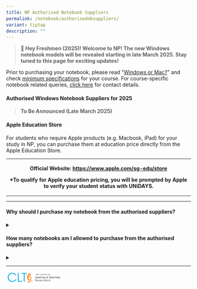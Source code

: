 ```yaml
---
title: NP Authorised Notebook Suppliers
permalink: /notebook/authorisednbsuppliers/
variant: tiptap
description: ""
---
```

<blockquote>
<p><strong>🎉 Hey Freshmen (2025)! Welcome to NP! The new Windows notebook models will be revealed starting in late March 2025. Stay tuned to this page for exciting updates!&nbsp;</strong>
</p>
</blockquote>
<p>Prior to purchasing your notebook, please read "<a href="/notebook/winormac" rel="noopener noreferrer nofollow" target="_blank">Windows or Mac?</a>" and check <a href="/notebook/specs/" rel="noopener noreferrer nofollow" target="_blank">minimum specifications</a> for
your course. For course-specific notebook related queries, <a href="/notebook/notebook-queries" rel="noopener noreferrer nofollow" target="_blank">click here</a> for
contact details.</p>
<h4>Authorised Windows Notebook Suppliers for 2025</h4>
<blockquote>
<p><strong>To Be Announced (Late March 2025)</strong>
</p>
</blockquote>
<h4>Apple Education Store</h4>
<p>For students who require Apple products (e.g. Macbook, iPad) for your
study in NP, you can purchase them at education price directly from the
Apple Education Store.</p>
<table style="minWidth: 75px">
<colgroup>
<col>
<col>
<col>
</colgroup>
<tbody>
<tr>
<th rowspan="1" colspan="3">
<p>Official Website: <a href="https://www.apple.com/sg-edu/store" rel="noopener noreferrer nofollow" target="_blank">https://www.apple.com/sg-edu/store</a>
</p>
<p>*To qualify for Apple education pricing, you will be prompted by Apple
to verify your student status with UNiDAYS.</p>
</th>
</tr>
</tbody>
</table>
<hr>
<h4>Why should I purchase my notebook from the authorised suppliers?</h4>
<div data-type="detailGroup" class="isomer-accordion-group isomer-accordion isomer-accordion-white">
<details class="isomer-details">
<summary></summary>
<div data-type="detailsContent" class="isomer-details-content">
<p>The Polytechnic has identified several approved suppliers who will sell
notebook computers on the campus at reasonable prices. You are strongly
encouraged to buy your notebook from these suppliers because you will enjoy
3 key advantages:
<br>
</p>
<div class="isomer-card-grid">
<div class="isomer-card">
<div class="isomer-card-image">
<div class="isomer-image-wrapper">
<img style="width: 100%" height="auto" width="100%" alt="Placeholder image" src="https://placehold.co/600x400">
</div>
</div>
<div class="isomer-card-body">
<div class="isomer-card-title">Advantage #1 : Collective Consumer Protection</div>
<div class="isomer-card-description">The Polytechnic may be able to help arbitrate any genuine complaint that
could arise during the 3 years of warranty.</div>
</div>
</div>
<div class="isomer-card">
<div class="isomer-card-image">
<div class="isomer-image-wrapper">
<img style="width: 100%" height="auto" width="100%" alt="Placeholder image" src="https://placehold.co/600x400">
</div>
</div>
<div class="isomer-card-body">
<div class="isomer-card-title">Advantage #2 : Notebooks with 3-Year On-Site Warranty</div>
<div class="isomer-card-description">The Notebooks come with a 3-Year Warranty, inclusive of all parts (including
AC adapter and cord) and labour cost (except for the battery which normally
comes with 1-Year Warranty) on-site at your residence or on-campus.</div>
</div>
</div>
<div class="isomer-card">
<div class="isomer-card-image">
<div class="isomer-image-wrapper">
<img style="width: 100%" height="auto" width="100%" alt="Placeholder image" src="https://placehold.co/600x400">
</div>
</div>
<div class="isomer-card-body">
<div class="isomer-card-title">Advantage #3 : Next-Business Day Service</div>
<div class="isomer-card-description">Our authorized suppliers provide after-sales services on a Next-Business
Day basis on-site at your residence or on-campus.</div>
</div>
</div>
</div>
<p></p>
</div>
</details>
</div>
<h4>How many notebooks am I allowed to purchase from the authorised suppliers?</h4>
<div data-type="detailGroup" class="isomer-accordion-group isomer-accordion isomer-accordion-white">
<details class="isomer-details">
<summary></summary>
<div data-type="detailsContent" class="isomer-details-content">
<p>Each student is only allowed to purchase <strong>ONE</strong> notebook regardless
of the authorised supplier. It is necessary to show your Student Card or
Acceptance of Offer letter when you place your order and take delivery
of your notebook.</p>
</div>
</details>
</div>
<hr>
<p></p>
<div class="isomer-image-wrapper">
<img style="width: 30%;" height="auto" width="100%" alt="clte" src="/images/CLTE_logo.png">
</div>
<p></p>